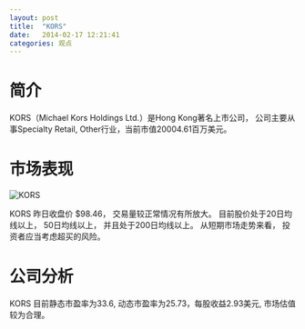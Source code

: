 ```yaml
---
layout: post
title:  "KORS"
date:   2014-02-17 12:21:41
categories: 观点
---
```


# 简介
KORS（Michael Kors Holdings Ltd.）是Hong Kong著名上市公司，
公司主要从事Specialty Retail, Other行业，当前市值20004.61百万美元。

# 市场表现

![KORS](http://finviz.com/chart.ashx?t=KORS&ty=c&ta=1&p=d&s=l)

KORS 昨日收盘价 $98.46，
交易量较正常情况有所放大。
目前股价处于20日均线以上，
50日均线以上，
并且处于200日均线以上。
从短期市场走势来看，
投资者应当考虑超买的风险。

# 公司分析
KORS 目前静态市盈率为33.6, 动态市盈率为25.73，每股收益2.93美元,
市场估值较为合理。
